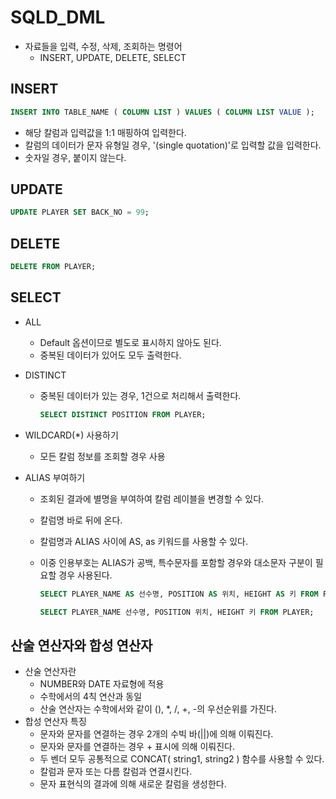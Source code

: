 # SQLD_DML

- 자료들을 입력, 수정, 삭제, 조회하는 명령어
  - INSERT, UPDATE, DELETE, SELECT



## INSERT

```sql
INSERT INTO TABLE_NAME ( COLUMN LIST ) VALUES ( COLUMN LIST VALUE );
```

- 해당 칼럼과 입력값을 1:1 매핑하여 입력한다.
- 칼럼의 데이터가 문자 유형일 경우, '(single quotation)'로 입력할 값을 입력한다.
- 숫자일 경우, 붙이지 않는다.



## UPDATE

```sql
UPDATE PLAYER SET BACK_NO = 99;
```



## DELETE

```sql
DELETE FROM PLAYER;
```



## SELECT

- ALL

  - Default 옵션이므로 별도로 표시하지 않아도 된다.
  - 중복된 데이터가 있어도 모두 출력한다.

- DISTINCT

  - 중복된 데이터가 있는 경우, 1건으로 처리해서 출력한다.

    ```sql
    SELECT DISTINCT POSITION FROM PLAYER;
    ```

- WILDCARD(*) 사용하기

  - 모든 칼럼 정보를 조회할 경우 사용

- ALIAS 부여하기

  - 조회된 결과에 별명을 부여하여 칼럼 레이블을 변경할 수 있다.

  - 칼럼명 바로 뒤에 온다.

  - 칼럼명과 ALIAS 사이에 AS, as 키워드를 사용할 수 있다.

  - 이중 인용부호는 ALIAS가 공백, 특수문자를 포함할 경우와 대소문자 구분이 필요할 경우 사용된다.

    ```sql
    SELECT PLAYER_NAME AS 선수명, POSITION AS 위치, HEIGHT AS 키 FROM PLAYER;
    
    SELECT PLAYER_NAME 선수명, POSITION 위치, HEIGHT 키 FROM PLAYER;
    ```



## 산술 연산자와 합성 연산자

- 산술 연산자란
  - NUMBER와 DATE 자료형에 적용
  - 수학에서의 4칙 연산과 동일
  - 산술 연산자는 수학에서와 같이 (), *, /, +, -의 우선순위를 가진다.
- 합성 연산자 특징
  - 문자와 문자를 연결하는 경우 2개의 수빅 바(||)에 의해 이뤄진다.
  - 문자와 문자를 연결하는 경우 + 표시에 의해 이뤄진다.
  - 두 벤더 모두 공통적으로 CONCAT( string1, string2 ) 함수를 사용할 수 있다.
  - 칼럼과 문자 또는 다름 칼럼과 연결시킨다.
  - 문자 표현식의 결과에 의해 새로운 칼럼을 생성한다.